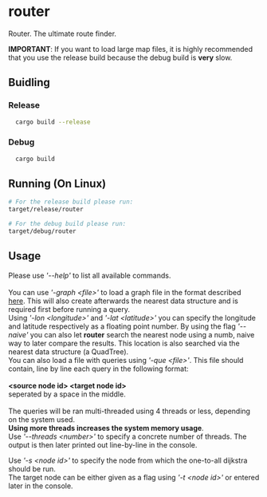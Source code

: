 # router

Router. The ultimate route finder.

**IMPORTANT**: If you want to load large map files, it is highly recommended that you use the release build because the debug build is **very** slow.

## Buidling
### Release
```sh
  cargo build --release
```

### Debug
```sh
  cargo build
```

## Running (On Linux)
```sh
# For the release build please run:
target/release/router

# For the debug build please run:
target/debug/router
```

## Usage

Please use *'--help'* to list all available commands.<br><br>
You can use *'-graph \<file\>'* to load a graph file in the format described [here](https://fmi.uni-stuttgart.de/alg/research/stuff/ "FMI Uni Stuttgart"). This will also create afterwards the nearest data structure and is required first before running a query.<br>
Using *'-lon \<longitude\>'* and *'-lat \<latitude\>'* you can specify the longitude and latitude respectively as a floating point number. By using the flag *'--naive'* you can also let **router** search the nearest node using a numb, naive way to later compare the results. This location is also searched via the nearest data structure (a QuadTree).<br>
You can also load a file with queries using *'-que \<file\>'*. This file should contain, line by line each query in the following format:<br><br>
**\<source node id\> \<target node id\>**<br>
seperated by a space in the middle.
<br><br>
The queries will be ran multi-threaded using 4 threads or less, depending on the system used.<br>
**Using more threads increases the system memory usage**.<br>
Use *'--threads \<number\>'* to specify a concrete number of threads.
The output is then later printed out line-by-line in the console.<br>

Use *'-s \<node id\>'* to specify the node from which the one-to-all dijkstra should be run.<br>
The target node can be either given as a flag using *'-t \<node id>'* or entered later in the console.
